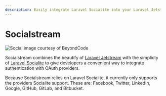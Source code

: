```yaml
---
description: Easily integrate Laravel Socialite into your Laravel Jetstream application.
---
```


# Socialstream

![Social image courtesy of BeyondCode](https://repository-images.githubusercontent.com/323695919/4944bd00-482a-11eb-990e-7b72beae4e64)

Socialstream combines the beautify of [Laravel Jetstream](https://jetstream.laravel.com/2.x/introduction.html) with the simplicty of [Laravel Socialite](https://laravel.com/docs/9.x/socialite) to give developers a convenient way to integrate authentication with OAuth providers.

Because Socialstream relies on Laravel Socialite, it currently only supports the providers Socialite support. These are: Facebook, Twitter, LinkedIn, Google, GitHub, GitLab, and Bitbucket.
